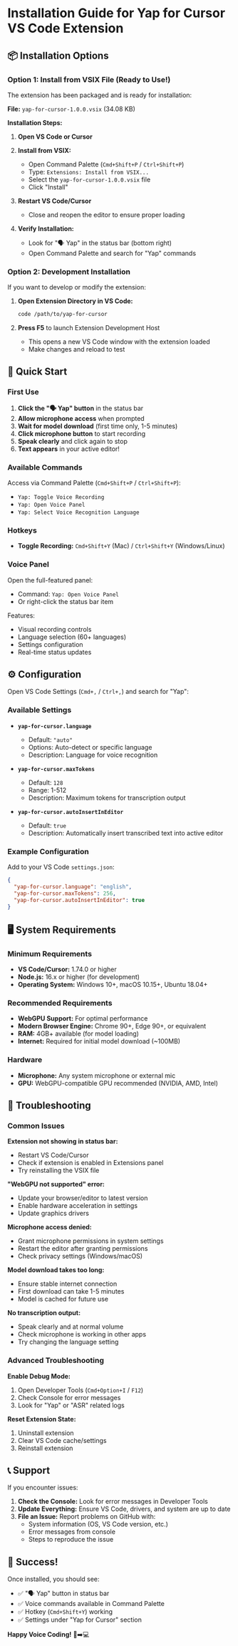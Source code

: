 # Installation Guide for Yap for Cursor VS Code Extension

## 📦 Installation Options

### Option 1: Install from VSIX File (Ready to Use!)

The extension has been packaged and is ready for installation:

**File:** `yap-for-cursor-1.0.0.vsix` (34.08 KB)

**Installation Steps:**

1. **Open VS Code or Cursor**

2. **Install from VSIX:**
   - Open Command Palette (`Cmd+Shift+P` / `Ctrl+Shift+P`)
   - Type: `Extensions: Install from VSIX...`
   - Select the `yap-for-cursor-1.0.0.vsix` file
   - Click "Install"

3. **Restart VS Code/Cursor**
   - Close and reopen the editor to ensure proper loading

4. **Verify Installation:**
   - Look for "🗣️ Yap" in the status bar (bottom right)
   - Open Command Palette and search for "Yap" commands

### Option 2: Development Installation

If you want to develop or modify the extension:

1. **Open Extension Directory in VS Code:**
   ```bash
   code /path/to/yap-for-cursor
   ```

2. **Press F5** to launch Extension Development Host
   - This opens a new VS Code window with the extension loaded
   - Make changes and reload to test

## 🚀 Quick Start

### First Use

1. **Click the "🗣️ Yap" button** in the status bar
2. **Allow microphone access** when prompted
3. **Wait for model download** (first time only, 1-5 minutes)
4. **Click microphone button** to start recording
5. **Speak clearly** and click again to stop
6. **Text appears** in your active editor!

### Available Commands

Access via Command Palette (`Cmd+Shift+P` / `Ctrl+Shift+P`):

- `Yap: Toggle Voice Recording`
- `Yap: Open Voice Panel`
- `Yap: Select Voice Recognition Language`

### Hotkeys

- **Toggle Recording:** `Cmd+Shift+Y` (Mac) / `Ctrl+Shift+Y` (Windows/Linux)

### Voice Panel

Open the full-featured panel:
- Command: `Yap: Open Voice Panel`
- Or right-click the status bar item

Features:
- Visual recording controls
- Language selection (60+ languages)
- Settings configuration
- Real-time status updates

## ⚙️ Configuration

Open VS Code Settings (`Cmd+,` / `Ctrl+,`) and search for "Yap":

### Available Settings

- **`yap-for-cursor.language`**
  - Default: `"auto"`
  - Options: Auto-detect or specific language
  - Description: Language for voice recognition

- **`yap-for-cursor.maxTokens`**
  - Default: `128`
  - Range: 1-512
  - Description: Maximum tokens for transcription output

- **`yap-for-cursor.autoInsertInEditor`**
  - Default: `true`
  - Description: Automatically insert transcribed text into active editor

### Example Configuration

Add to your VS Code `settings.json`:

```json
{
  "yap-for-cursor.language": "english",
  "yap-for-cursor.maxTokens": 256,
  "yap-for-cursor.autoInsertInEditor": true
}
```

## 🖥️ System Requirements

### Minimum Requirements

- **VS Code/Cursor:** 1.74.0 or higher
- **Node.js:** 16.x or higher (for development)
- **Operating System:** Windows 10+, macOS 10.15+, Ubuntu 18.04+

### Recommended Requirements

- **WebGPU Support:** For optimal performance
- **Modern Browser Engine:** Chrome 90+, Edge 90+, or equivalent
- **RAM:** 4GB+ available (for model loading)
- **Internet:** Required for initial model download (~100MB)

### Hardware

- **Microphone:** Any system microphone or external mic
- **GPU:** WebGPU-compatible GPU recommended (NVIDIA, AMD, Intel)

## 🔧 Troubleshooting

### Common Issues

**Extension not showing in status bar:**
- Restart VS Code/Cursor
- Check if extension is enabled in Extensions panel
- Try reinstalling the VSIX file

**"WebGPU not supported" error:**
- Update your browser/editor to latest version
- Enable hardware acceleration in settings
- Update graphics drivers

**Microphone access denied:**
- Grant microphone permissions in system settings
- Restart the editor after granting permissions
- Check privacy settings (Windows/macOS)

**Model download takes too long:**
- Ensure stable internet connection
- First download can take 1-5 minutes
- Model is cached for future use

**No transcription output:**
- Speak clearly and at normal volume
- Check microphone is working in other apps
- Try changing the language setting

### Advanced Troubleshooting

**Enable Debug Mode:**
1. Open Developer Tools (`Cmd+Option+I` / `F12`)
2. Check Console for error messages
3. Look for "Yap" or "ASR" related logs

**Reset Extension State:**
1. Uninstall extension
2. Clear VS Code cache/settings
3. Reinstall extension

## 📞 Support

If you encounter issues:

1. **Check the Console:** Look for error messages in Developer Tools
2. **Update Everything:** Ensure VS Code, drivers, and system are up to date
3. **File an Issue:** Report problems on GitHub with:
   - System information (OS, VS Code version, etc.)
   - Error messages from console
   - Steps to reproduce the issue

## 🎉 Success!

Once installed, you should see:
- ✅ "🗣️ Yap" button in status bar
- ✅ Voice commands available in Command Palette
- ✅ Hotkey (`Cmd+Shift+Y`) working
- ✅ Settings under "Yap for Cursor" section

**Happy Voice Coding!** 🎤➡️💻
